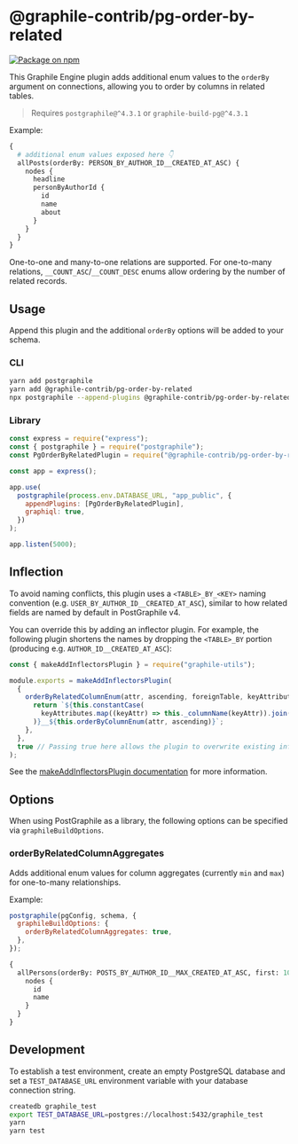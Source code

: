# @graphile-contrib/pg-order-by-related

[![Package on npm](https://img.shields.io/npm/v/@graphile-contrib/pg-order-by-related.svg)](https://www.npmjs.com/package/@graphile-contrib/pg-order-by-related)

This Graphile Engine plugin adds additional enum values to the `orderBy` argument on connections, allowing you to order by columns in related tables.

> Requires `postgraphile@^4.3.1` or `graphile-build-pg@^4.3.1`

Example:

```graphql
{
  # additional enum values exposed here 👇
  allPosts(orderBy: PERSON_BY_AUTHOR_ID__CREATED_AT_ASC) {
    nodes {
      headline
      personByAuthorId {
        id
        name
        about
      }
    }
  }
}
```

One-to-one and many-to-one relations are supported. For one-to-many relations, `__COUNT_ASC`/`__COUNT_DESC` enums allow ordering by the number of related records.

## Usage

Append this plugin and the additional `orderBy` options will be added to your schema.

### CLI

```bash
yarn add postgraphile
yarn add @graphile-contrib/pg-order-by-related
npx postgraphile --append-plugins @graphile-contrib/pg-order-by-related
```

### Library

```js
const express = require("express");
const { postgraphile } = require("postgraphile");
const PgOrderByRelatedPlugin = require("@graphile-contrib/pg-order-by-related");

const app = express();

app.use(
  postgraphile(process.env.DATABASE_URL, "app_public", {
    appendPlugins: [PgOrderByRelatedPlugin],
    graphiql: true,
  })
);

app.listen(5000);
```

## Inflection

To avoid naming conflicts, this plugin uses a `<TABLE>_BY_<KEY>` naming convention (e.g. `USER_BY_AUTHOR_ID__CREATED_AT_ASC`), similar to how related fields are named by default in PostGraphile v4.

You can override this by adding an inflector plugin. For example, the following plugin shortens the names by dropping the `<TABLE>_BY` portion (producing e.g. `AUTHOR_ID__CREATED_AT_ASC`):

```js
const { makeAddInflectorsPlugin } = require("graphile-utils");

module.exports = makeAddInflectorsPlugin(
  {
    orderByRelatedColumnEnum(attr, ascending, foreignTable, keyAttributes) {
      return `${this.constantCase(
        keyAttributes.map((keyAttr) => this._columnName(keyAttr)).join("-and-")
      )}__${this.orderByColumnEnum(attr, ascending)}`;
    },
  },
  true // Passing true here allows the plugin to overwrite existing inflectors.
);
```

See the [makeAddInflectorsPlugin documentation](https://www.graphile.org/postgraphile/make-add-inflectors-plugin/) for more information.

## Options

When using PostGraphile as a library, the following options can be specified via `graphileBuildOptions`.

### orderByRelatedColumnAggregates

Adds additional enum values for column aggregates (currently `min` and `max`) for one-to-many relationships.

Example:

```js
postgraphile(pgConfig, schema, {
  graphileBuildOptions: {
    orderByRelatedColumnAggregates: true,
  },
});
```

```graphql
{
  allPersons(orderBy: POSTS_BY_AUTHOR_ID__MAX_CREATED_AT_ASC, first: 10) {
    nodes {
      id
      name
    }
  }
}
```

## Development

To establish a test environment, create an empty PostgreSQL database and set a `TEST_DATABASE_URL` environment variable with your database connection string.

```bash
createdb graphile_test
export TEST_DATABASE_URL=postgres://localhost:5432/graphile_test
yarn
yarn test
```
